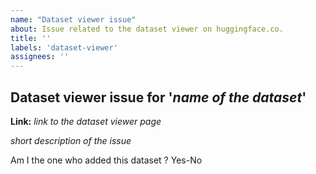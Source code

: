 ```yaml
---
name: "Dataset viewer issue"
about: Issue related to the dataset viewer on huggingface.co.
title: ''
labels: 'dataset-viewer'
assignees: ''
---
```


## Dataset viewer issue for '*name of the dataset*'

**Link:** *link to the dataset viewer page*

*short description of the issue*

Am I the one who added this dataset ? Yes-No
